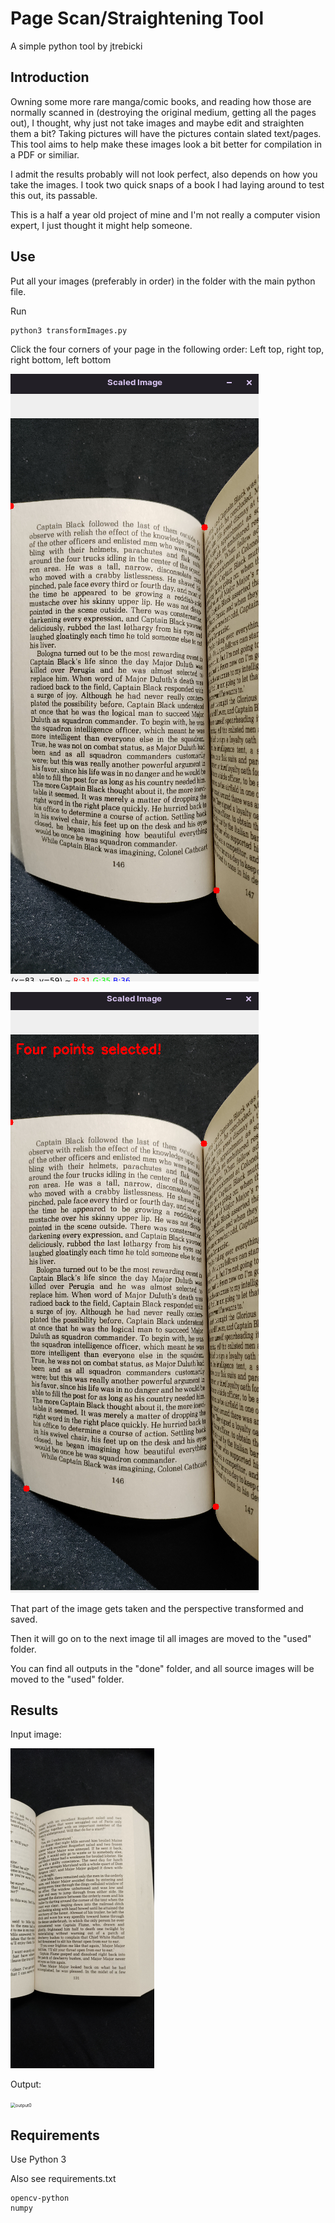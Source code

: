 # Page Scan/Straightening Tool

A simple python tool by jtrebicki

## Introduction

Owning some more rare manga/comic books, and reading how those are normally scanned in (destroying the original medium, getting all the pages out), I thought, why just not take images and maybe edit and straighten them a bit? Taking pictures will have the pictures contain slated text/pages. This tool aims to help make these images look a bit better for compilation in a PDF or similiar.

I admit the results probably will not look perfect, also depends on how you take the images. I took two quick snaps of a book I had laying around to test this out, its passable.

This is a half a year old project of mine and I'm not really a computer vision expert, I just thought it might help someone.

## Use

Put all your images (preferably in order) in the folder with the main python file.

Run

```
python3 transformImages.py
```

Click the four corners of your page in the following order: Left top, right top, right bottom, left bottom

![image-20231106173718875](./README.assets/image-20231106173718875.png)

![image-20231106173742057](./README.assets/image-20231106173742057.png)

That part of the image gets taken and the perspective transformed and saved.

Then it will go on to the next image til all images are moved to the "used" folder.

You can find all outputs in the "done" folder, and all source images will be moved to the "used" folder.

## Results

Input image:

<img src="./README.assets/IMG_20231106_165109.jpg" alt="IMG_20231106_165109" style="zoom:50%;" />

Output:

<img src="./README.assets/output0.png" alt="output0" style="zoom:50%;" />

## Requirements

Use Python 3

Also see requirements.txt

```
opencv-python
numpy
```

